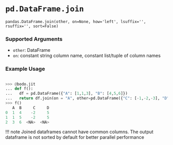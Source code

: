 # `pd.DataFrame.join`

`pandas.DataFrame.join(other, on=None, how='left', lsuffix='', rsuffix='', sort=False)`


### Supported Arguments

   - `other`: DataFrame
   - `on`: constant string column name, constant list/tuple of column names

### Example Usage

```py

>>> @bodo.jit
... def f():
...   df = pd.DataFrame({"A": [1,1,3], "B": [4,5,6]})
...   return df.join(on = "A", other=pd.DataFrame({"C": [-1,-2,-3], "D": [4,5,6]}))
>>> f()
   A  B     C     D
0  1  4    -2     5
1  1  5    -2     5
2  3  6  <NA>  <NA>

```

!!! note
    Joined dataframes cannot have common columns. The output dataframe is not sorted by default for better parallel performance

